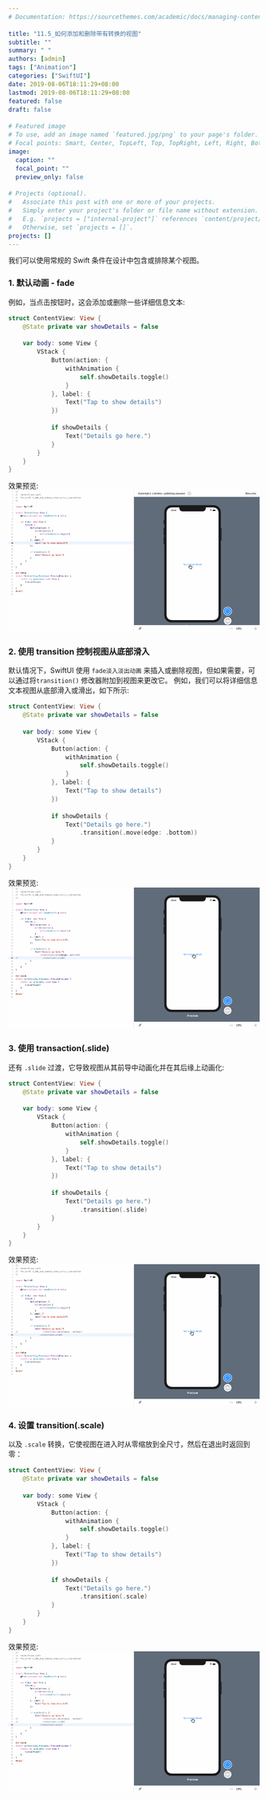 ```yaml
---
# Documentation: https://sourcethemes.com/academic/docs/managing-content/

title: "11.5_如何添加和删除带有转换的视图"
subtitle: ""
summary: " "
authors: [admin]
tags: ["Animation"]
categories: ["SwiftUI"]
date: 2019-08-06T18:11:29+08:00
lastmod: 2019-08-06T18:11:29+08:00
featured: false
draft: false

# Featured image
# To use, add an image named `featured.jpg/png` to your page's folder.
# Focal points: Smart, Center, TopLeft, Top, TopRight, Left, Right, BottomLeft, Bottom, BottomRight.
image:
  caption: ""
  focal_point: ""
  preview_only: false

# Projects (optional).
#   Associate this post with one or more of your projects.
#   Simply enter your project's folder or file name without extension.
#   E.g. `projects = ["internal-project"]` references `content/project/deep-learning/index.md`.
#   Otherwise, set `projects = []`.
projects: []
---
```

<!-- more -->
我们可以使用常规的 Swift 条件在设计中包含或排除某个视图。 

### 1. 默认动画 - fade
例如，当点击按钮时，这会添加或删除一些详细信息文本:
```swift
struct ContentView: View {
    @State private var showDetails = false

    var body: some View {
        VStack {
            Button(action: {
                withAnimation {
                    self.showDetails.toggle()
                }
            }, label: {
                Text("Tap to show details")
            })

            if showDetails {
                Text("Details go here.")
            }
        }
    }
}
```
效果预览:
![11.5_show_details_by_click_button](img/11.5_show_details_by_click_button.gif "Show details")

### 2. 使用 transition 控制视图从底部滑入
默认情况下，SwiftUI 使用 `fade淡入淡出动画` 来插入或删除视图，但如果需要，可以通过将`transition()` 修改器附加到视图来更改它。
例如，我们可以将详细信息文本视图从底部滑入或滑出，如下所示:
```swift
struct ContentView: View {
    @State private var showDetails = false

    var body: some View {
        VStack {
            Button(action: {
                withAnimation {
                    self.showDetails.toggle()
                }
            }, label: {
                Text("Tap to show details")
            })

            if showDetails {
                Text("Details go here.")
                    .transition(.move(edge: .bottom))
            }
        }
    }
}
```
效果预览:
![11.5_show_details_from_bottom](img/11.5_show_details_from_bottom.gif "Show details from bottom")

### 3. 使用 transaction(.slide)
还有 `.slide` 过渡，它导致视图从其前导中动画化并在其后缘上动画化:
```swift
struct ContentView: View {
    @State private var showDetails = false

    var body: some View {
        VStack {
            Button(action: {
                withAnimation {
                    self.showDetails.toggle()
                }
            }, label: {
                Text("Tap to show details")
            })

            if showDetails {
                Text("Details go here.")
                    .transition(.slide)
            }
        }
    }
}
```
效果预览:
![11.5_show_details_transaction_slide](img/11.5_show_details_transaction_slide.gif "Show details with transaction.slide")

### 4. 设置 transition(.scale)
以及 `.scale` 转换，它使视图在进入时从零缩放到全尺寸，然后在退出时返回到零：
```swift
struct ContentView: View {
    @State private var showDetails = false

    var body: some View {
        VStack {
            Button(action: {
                withAnimation {
                    self.showDetails.toggle()
                }
            }, label: {
                Text("Tap to show details")
            })

            if showDetails {
                Text("Details go here.")
                    .transition(.scale)
            }
        }
    }
}
```
效果预览:
![11.5_show_details_transaction_scale](img/11.5_show_details_transaction_scale.gif)